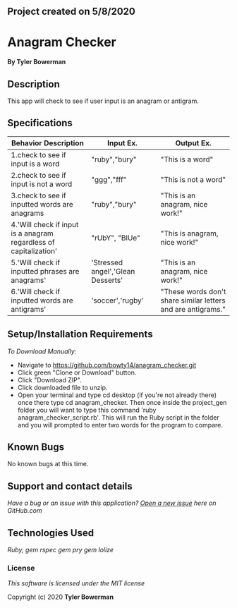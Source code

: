 ## Project created on 5/8/2020

# Anagram Checker

#### By **Tyler Bowerman**

## Description

This app will check to see if user input is an anagram or antigram.

## Specifications

|   Behavior Description       |  Input Ex.   |        Output Ex.        |
|------------------------------|--------------|--------------------------|
|1.check to see if input is a word|"ruby","bury"|"This is a word"        |
|2.check to see if input is not a word|"ggg","fff"|"This is not a word"  |
|3.check to see if inputted words are anagrams|"ruby","bury"|"This is an anagram, nice work!"|
|4.'Will check if input is a anagram regardless of capitalization'|"rUbY", "BlUe"|"This is anagram, nice work!"|
|5.'Will check if inputted phrases are anagrams'|'Stressed angel','Glean Desserts'|"This is an anagram, nice work!"|
|6.'Will check if inputted words are antigrams'|'soccer','rugby'|"These words don't share similar letters and are antigrams."|


## Setup/Installation Requirements
_To Download Manually:_
* Navigate to https://github.com/bowty14/anagram_checker.git
* Click green "Clone or Download" button.
* Click "Download ZIP".
* Click downloaded file to unzip.
* Open your terminal and type cd desktop (if you're not already there) once there type cd anagram_checker.
Then once inside the project_gen folder you will want to type this command 'ruby anagram_checker_script.rb'. 
This will run the Ruby script in the folder and you will prompted to enter two words for the program to compare.

## Known Bugs
No known bugs at this time.
## Support and contact details

_Have a bug or an issue with this application? [Open a new issue](https://github.com/bowty14/anagram_checker/issues) here on GitHub.com_

## Technologies Used
_*Ruby,*_
_*gem rspec*_
_*gem pry*_
_*gem lolize*_
### License

*This software is licensed under the MIT license* 

Copyright (c) 2020 **Tyler Bowerman**

